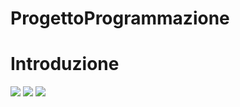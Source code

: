 # ProgettoProgrammazione



# Introduzione

<img src="/Users/luca/Desktop/OOP.jpg">
<img src="diagclassi.jpg">
<img src="diagseq.jpg">
